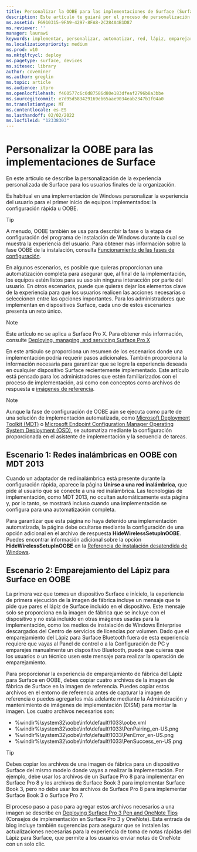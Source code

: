 ```yaml
---
title: Personalizar la OOBE para las implementaciones de Surface (Surface)
description: Este artículo te guiará por el proceso de personalización de la experiencia del primer inicio en Surface para los usuarios finales de tu organización.
ms.assetid: F6910315-9FA9-4297-8FA8-2C284A4B1D87
ms.reviewer: ''
manager: laurawi
keywords: implementar, personalizar, automatizar, red, lápiz, emparejar, arranque
ms.localizationpriority: medium
ms.prod: w10
ms.mktglfcycl: deploy
ms.pagetype: surface, devices
ms.sitesec: library
author: coveminer
ms.author: greglin
ms.topic: article
ms.audience: itpro
ms.openlocfilehash: f460577c6c0d87586d80e183dfeaf2796b8a3bbe
ms.sourcegitcommit: e7d95d583429169eb65aae9034eab2347b1f04a0
ms.translationtype: MT
ms.contentlocale: es-ES
ms.lasthandoff: 02/02/2022
ms.locfileid: "12338303"
---
```

# <a name="customize-the-oobe-for-surface-deployments"></a>Personalizar la OOBE para las implementaciones de Surface

En este artículo se describe la personalización de la experiencia personalizada de Surface para los usuarios finales de la organización.

Es habitual en una implementación de Windows personalizar la experiencia del usuario para el primer inicio de equipos implementados: la configuración rápida u OOBE.

>[!TIP]
>A menudo, OOBE también se usa para describir la fase o la etapa de configuración del programa de instalación de Windows durante la cual se muestra la experiencia del usuario. Para obtener más información sobre la fase OOBE de la instalación, consulta [Funcionamiento de las fases de configuración](/windows-hardware/manufacture/desktop/how-configuration-passes-work).

En algunos escenarios, es posible que quieras proporcionan una automatización completa para asegurar que, al final de la implementación, los equipos estén listos para su uso sin ninguna interacción por parte del usuario. En otros escenarios, puede que quieras dejar los elementos clave de la experiencia para que los usuarios realicen las acciones necesarias o seleccionen entre las opciones importantes. Para los administradores que implementan en dispositivos Surface, cada uno de estos escenarios presenta un reto único.

> [!NOTE]
> Este artículo no se aplica a Surface Pro X. Para obtener más información, consulte [Deploying, managing, and servicing Surface Pro X](surface-pro-arm-app-management.md)

En este artículo se proporciona un resumen de los escenarios donde una implementación podría requerir pasos adicionales. También proporciona la información necesaria para garantizar que se logre la experiencia deseada en cualquier dispositivo Surface recientemente implementado. Este artículo está pensado para los administradores que estén familiarizados con el proceso de implementación, así como con conceptos como archivos de respuesta e [imágenes de referencia](https://technet.microsoft.com/itpro/windows/deploy/create-a-windows-10-reference-image).

>[!NOTE]
>Aunque la fase de configuración de OOBE aún se ejecuta como parte de una solución de implementación automatizada, como [Microsoft Deployment Toolkit (MDT)](/mem/configmgr/mdt) o [Microsoft Endpoint Configuration Manager Operating System Deployment (OSD),](/mem/configmgr/osd/) se automatiza mediante la configuración proporcionada en el asistente de implementación y la secuencia de tareas.

## <a name="scenario-1-wireless-networking-in-oobe-with-mdt-2013"></a>Escenario 1: Redes inalámbricas en OOBE con MDT 2013

Cuando un adaptador de red inalámbrica está presente durante la configuración rápida, aparece la página **Unirse a una red inalámbrica**, que pide al usuario que se conecte a una red inalámbrica. Las tecnologías de implementación, como MDT 2013, no ocultan automáticamente esta página y, por lo tanto, se mostrará incluso cuando una implementación se configura para una automatización completa.

Para garantizar que esta página no haya detenido una implementación automatizada, la página debe ocultarse mediante la configuración de una opción adicional en el archivo de respuesta **HideWirelessSetupInOOBE**. Puedes encontrar información adicional sobre la opción **HideWirelessSetupInOOBE** en la [Referencia de instalación desatendida de Windows](/windows-hardware/customize/desktop/unattend/microsoft-windows-shell-setup-oobe-hidewirelesssetupinoobe).

## <a name="scenario-2-surface-pen-pairing-in-oobe"></a>Escenario 2: Emparejamiento del Lápiz para Surface en OOBE

La primera vez que tomes un dispositivo Surface e inícielo, la experiencia de primera ejecución de la imagen de fábrica incluye un mensaje que te pide que pares el lápiz de Surface incluido en el dispositivo. Este mensaje solo se proporciona en la imagen de fábrica que se incluye con el dispositivo y no está incluido en otras imágenes usadas para la implementación, como los medios de instalación de Windows Enterprise descargados del Centro de servicios de licencias por volumen. Dado que el emparejamiento del Lápiz para Surface Bluetooth fuera de esta experiencia requiere que vayas al Panel de control o a la Configuración de PC y emparejes manualmente un dispositivo Bluetooth, puede que quieras que los usuarios o un técnico usen este mensaje para realizar la operación de emparejamiento.

Para proporcionar la experiencia de emparejamiento de fábrica del Lápiz para Surface en OOBE, debes copiar cuatro archivos de la imagen de fábrica de Surface en la imagen de referencia. Puedes copiar estos archivos en el entorno de referencia antes de capturar la imagen de referencia o puedes agregarlos más adelante mediante la Administración y mantenimiento de imágenes de implementación (DISM) para montar la imagen. Los cuatro archivos necesarios son:

- %windir%\\system32\\oobe\\info\\default\\1033\\oobe.xml
- %windir%\\system32\\oobe\\info\\default\\1033\\PenPairing\_en-US.png
- %windir%\\system32\\oobe\\info\\default\\1033\\PenError\_en-US.png
- %windir%\\system32\\oobe\\info\\default\\1033\\PenSuccess\_en-US.png

>[!TIP]
>Debes copiar los archivos de una imagen de fábrica para un dispositivo Surface del mismo modelo donde vayas a realizar la implementación. Por ejemplo, debe usar los archivos de un Surface Pro 8 para implementar en Surface Pro 8 y los archivos de Surface Book 3 para implementar Surface Book 3, pero no debe usar los archivos de Surface Pro 8 para implementar Surface Book 3 o Surface Pro 7.

El proceso paso a paso para agregar estos archivos necesarios a una imagen se describe en [Deploying Surface Pro 3 Pen and OneNote Tips](https://blogs.technet.microsoft.com/askcore/2014/07/15/deploying-surface-pro-3-pen-and-onenote-tips/) (Consejos de implementación en Surface Pro 3 y OneNote). Esta entrada de blog incluye también sugerencias para asegurar que se instalen las actualizaciones necesarias para la experiencia de toma de notas rápidas del Lápiz para Surface, que permite a los usuarios enviar notas de OneNote con un solo clic.
